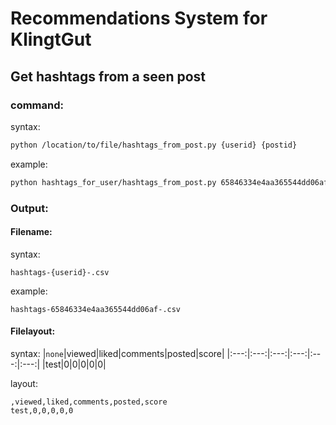 # Recommendations System for KlingtGut
## Get hashtags from a seen post
### command:

syntax: 
```bash
python /location/to/file/hashtags_from_post.py {userid} {postid}
```

example: 
```bash
python hashtags_for_user/hashtags_from_post.py 65846334e4aa365544dd06af 65b111bdd0ba272101646dad
```

### Output:
#### Filename:
syntax:
```
hashtags-{userid}-.csv
```

example:
```
hashtags-65846334e4aa365544dd06af-.csv
```
#### Filelayout:
syntax:
|`none`|viewed|liked|comments|posted|score|
|:---:|:---:|:---:|:---:|:---:|:---:|
|test|0|0|0|0|0|

layout:
```
,viewed,liked,comments,posted,score
test,0,0,0,0,0
```